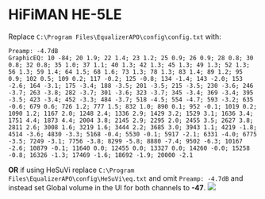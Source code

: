 # HiFiMAN HE-5LE
Replace `C:\Program Files\EqualizerAPO\config\config.txt` with:
```
Preamp: -4.7dB
GraphicEQ: 10 -84; 20 1.9; 22 1.4; 23 1.2; 25 0.9; 26 0.9; 28 0.8; 30 0.8; 32 0.8; 35 1.0; 37 1.1; 40 1.3; 42 1.3; 45 1.3; 49 1.3; 52 1.3; 56 1.3; 59 1.4; 64 1.5; 68 1.6; 73 1.3; 78 1.3; 83 1.4; 89 1.2; 95 0.9; 102 0.5; 109 0.2; 117 -0.2; 125 -0.8; 134 -1.4; 143 -2.0; 153 -2.6; 164 -3.1; 175 -3.4; 188 -3.5; 201 -3.5; 215 -3.5; 230 -3.6; 246 -3.7; 263 -3.8; 282 -3.7; 301 -3.6; 323 -3.7; 345 -3.4; 369 -3.4; 395 -3.5; 423 -3.4; 452 -3.3; 484 -3.7; 518 -4.5; 554 -4.7; 593 -3.2; 635 -0.6; 679 0.6; 726 1.2; 777 1.5; 832 1.0; 890 0.1; 952 -0.1; 1019 0.2; 1090 1.2; 1167 2.0; 1248 2.4; 1336 2.9; 1429 3.2; 1529 3.1; 1636 3.4; 1751 4.4; 1873 4.4; 2004 3.8; 2145 2.9; 2295 2.0; 2455 3.5; 2627 3.8; 2811 2.6; 3008 1.6; 3219 1.6; 3444 2.2; 3685 3.0; 3943 1.1; 4219 -1.8; 4514 -3.6; 4830 -3.3; 5168 -0.4; 5530 -0.1; 5917 -2.1; 6331 -4.0; 6775 -3.5; 7249 -3.1; 7756 -3.8; 8299 -5.8; 8880 -7.4; 9502 -6.3; 10167 -2.6; 10879 -0.1; 11640 0.0; 12455 0.0; 13327 0.0; 14260 -0.0; 15258 -0.8; 16326 -1.3; 17469 -1.6; 18692 -1.9; 20000 -2.1
```
**OR** if using HeSuVi replace `C:\Program Files\EqualizerAPO\config\HeSuVi\eq.txt` and omit `Preamp: -4.7dB` and instead set Global volume in the UI for both channels to **-47**.
![](https://raw.githubusercontent.com/jaakkopasanen/AutoEq/master/results/SBAF-Serious/headphoncecom/onear/HiFiMAN%20HE-5LE/HiFiMAN%20HE-5LE.png)